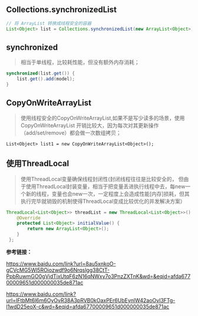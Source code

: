 ## Collections.synchronizedList
```java
// 将 ArrayList 转换成线程安全的容器
List<Object> list = Collections.synchronizedList(new ArrayList<Object>);
```



## synchronized

> 相当于单线程，比较耗性能，但没有额外内存消耗；

```java
synchronized(list.get()) {
	list.get().add(model);
}
```



## CopyOnWriteArrayList

> 使用线程安全的CopyOnWriteArrayList,如果不是写少读多的场景，使用 CopyOnWriteArrayList 开销比较大，因为每次对其更新操作（add/set/remove）都会做一次数组拷贝；

` List<Object> list1 = new CopyOnWriteArrayList<Object>(); `



## 使用ThreadLocal

> 使用ThreadLocal变量确保线程封闭性(封闭线程往往是比较安全的， 但由于使用ThreadLocal封装变量，相当于把变量丢进执行线程中去，每new一个新的线程，变量也会new一次，一定程度上会造成性能[内存]损耗，但其执行完毕就销毁的机制使得ThreadLocal变成比较优化的并发解决方案）

```java
ThreadLocal<List<Object>> threadList = new ThreadLocal<List<Object>>() {
    @Override
    protected List<Object> initialValue() {
   	 	return new ArrayList<Object>();
    }
 };
```



**参考链接：**

https://www.baidu.com/link?url=8au5xnkoO-gCVcMG5Wl5ROiozwdf9o6Nrqslgg38CtT-PpbRuwmGO0gVjdTixUtqF6zN16qNWxy7o3PnzZXTnK&wd=&eqid=afda67700009651d000000035de871ac

https://www.baidu.com/link?url=IFtbMt6l6m6OyOvR38A3pRVB0kOaxPEr6UbEynlW42aoOvl3FTg-l1wdD25eoX-c&wd=&eqid=afda67700009651d000000035de871ac